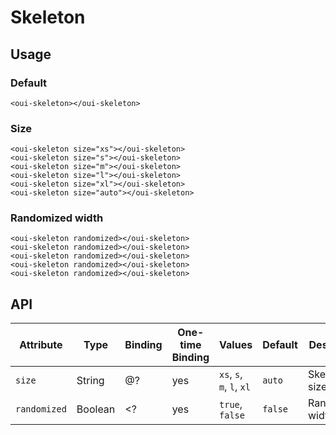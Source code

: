 # Skeleton

<component-status cx-design="complete" ux="rc"></component-status>

## Usage

### Default
```html:preview
<oui-skeleton></oui-skeleton>
```

### Size
```html:preview
<oui-skeleton size="xs"></oui-skeleton>
<oui-skeleton size="s"></oui-skeleton>
<oui-skeleton size="m"></oui-skeleton>
<oui-skeleton size="l"></oui-skeleton>
<oui-skeleton size="xl"></oui-skeleton>
<oui-skeleton size="auto"></oui-skeleton>
```

### Randomized width
```html:preview
<oui-skeleton randomized></oui-skeleton>
<oui-skeleton randomized></oui-skeleton>
<oui-skeleton randomized></oui-skeleton>
<oui-skeleton randomized></oui-skeleton>
<oui-skeleton randomized></oui-skeleton>
```

## API

| Attribute     | Type      | Binding | One-time Binding    | Values                    | Default   | Description
| ----          | ----      | ----    | ----                | ----                      | ----      | ----
| `size`        | String    | @?      | yes                 | `xs`, `s`, `m`, `l`, `xl` | `auto`    | Skeleton size
| `randomized`  | Boolean   | <?      | yes                 | `true`, `false`           | `false`   | Randomized width flag
